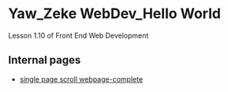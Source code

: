 # Yaw_Zeke WebDev_Hello World

Lesson 1.10 of Front End Web Development 

## Internal pages

- [single page scroll webpage-complete](https://github.com/iYaw/WebDev/blob/master/index.html)
